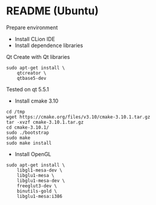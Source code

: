 # README (Ubuntu)

Prepare environment

* Install CLion IDE
* Install dependence libraries

Qt Create with Qt libraries

```
sudo apt-get install \
    qtcreator \
    qtbase5-dev
```

Tested on qt 5.5.1

* Install cmake 3.10

```
cd /tmp
wget https://cmake.org/files/v3.10/cmake-3.10.1.tar.gz
tar -xvzf cmake-3.10.1.tar.gz
cd cmake-3.10.1/
sudo ./bootstrap
sudo make
sudo make install

```

* Install OpenGL

```
sudo apt-get install \
    libgl1-mesa-dev \
    libglu1-mesa \
    libglu1-mesa-dev \
    freeglut3-dev \
    binutils-gold \
    libglu1-mesa:i386
```